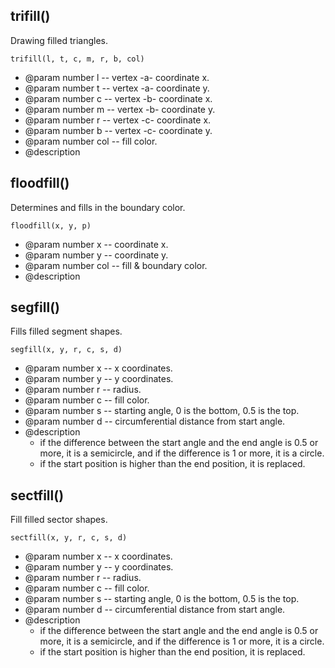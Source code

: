 ## trifill()
Drawing filled triangles.
```
trifill(l, t, c, m, r, b, col)
```

- @param  number l    -- vertex -a- coordinate x.
- @param  number t    -- vertex -a- coordinate y.
- @param  number c    -- vertex -b- coordinate x.
- @param  number m    -- vertex -b- coordinate y.
- @param  number r    -- vertex -c- coordinate x.
- @param  number b    -- vertex -c- coordinate y.
- @param  number col  -- fill color.
- @description

## floodfill()
Determines and fills in the boundary color.
```
floodfill(x, y, p)
```
- @param  number x    -- coordinate x.
- @param  number y    -- coordinate y.
- @param  number col  -- fill & boundary color.
- @description

## segfill()
Fills filled segment shapes.
```
segfill(x, y, r, c, s, d)
```

- @param  number x  -- x coordinates.
- @param  number y  -- y coordinates.
- @param  number r  -- radius.
- @param  number c  -- fill color.
- @param  number s  -- starting angle, 0 is the bottom, 0.5 is the top.
- @param  number d  -- circumferential distance from start angle.
- @description
	- if the difference between the start angle and the end angle is 0.5 or more, it is a semicircle, and if the difference is 1 or more, it is a circle.
	- if the start position is higher than the end position, it is replaced.

## sectfill()
Fill filled sector shapes.
```
sectfill(x, y, r, c, s, d)
```
- @param  number x  -- x coordinates.
- @param  number y  -- y coordinates.
- @param  number r  -- radius.
- @param  number c  -- fill color.
- @param  number s  -- starting angle, 0 is the bottom, 0.5 is the top.
- @param  number d  -- circumferential distance from start angle.
- @description
	- if the difference between the start angle and the end angle is 0.5 or more, it is a semicircle, and if the difference is 1 or more, it is a circle.
	- if the start position is higher than the end position, it is replaced.
